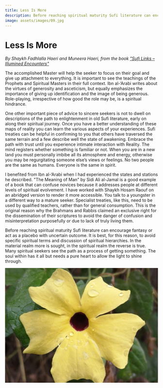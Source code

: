 ```yaml
---
title: Less Is More
description: Before reaching spiritual maturity Sufi literature can encourage fantasy or act as a placebo with uncertain outcome. In the material realm more is sought, in the spiritual realm the reverse is true.
image: assets/images/09.jpg
---
```


# Less Is More

_By Shaykh Fadhlalla Haeri and Muneera Haeri, from the book ["Sufi Links – Illumined Encounters"](https://www.watkinspublishing.com/shop/sufi-encounters/)_

The accomplished Master will help the seeker to focus on their goal and give up attachment to everything. It is important to see the teachings of the Prophets and Spiritual Masters in their full context. Ibn al-‘Arabi writes about the virtues of generosity and asceticism, but equally emphasizes the importance of giving up identification and the image of being generous. Role-playing, irrespective of how good the role may be, is a spiritual hindrance.

One other important piece of advice to sincere seekers is not to dwell on descriptions of the path to enlightenment in old Sufi literature, early on along their spiritual journey. Once you have a better understanding of these maps of reality you can learn the various aspects of your experiences. Sufi treaties can be helpful in confirming to you that others have traversed the same terrain and a few describe well the state of awakening. Embrace the path with trust until you experience intimate interaction with Reality. The mind registers whether something is familiar or not. When you are in a new land you must personally imbibe all its atmosphere and energy, otherwise you may be regurgitating someone else’s views or feelings. No two people are the same as humans. Everyone is the same in spirit.

I benefited from Ibn al-‘Arabi when I had experienced the states and stations he described. "The Meaning of Man" by Sidi Ali al-Jamal is a good example of a book that can confuse novices because it addresses people at different levels of spiritual evolvement. I have worked with Shaykh Hosam Raouf on an abridged version to render it more accessible. You talk to a youngster in a different way to a mature seeker. Specialist treaties, like this, need to be used by qualified teachers, rather than for general consumption. This is the original reason why the Brahmans and Rabbis claimed an exclusive right for the dissemination of their scriptures to avoid the danger of confusion and misinterpretation purposefully or due to lack of truly living them.

Before reaching spiritual maturity Sufi literature can encourage fantasy or act as a placebo with uncertain outcome. It is best, for this reason, to avoid specific spiritual terms and discussion of spiritual hierarchies. In the material realm more is sought, in the spiritual realm the reverse is true. Many spiritual seekers see the path as a process of getting something. The soul within has it all but needs a pure heart to allow the light to shine through.

![Less](../assets/images/09.jpg)